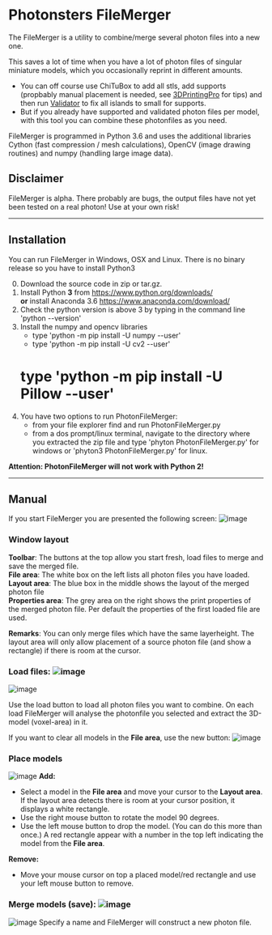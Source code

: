 # Photonsters FileMerger

The FileMerger is a utility to combine/merge several photon files into a new one.

This saves a lot of time when you have a lot of photon files of singular miniature models, which you occasionally reprint in different amounts. 

- You can off course use ChiTuBox to add all stls, add supports (propbably manual placement is needed, see [3DPrintingPro](https://www.youtube.com/channel/UCbv2mDrRqXovPdahRyoCFhA) for tips) and then run [Validator](https://github.com/Photonsters/PhotonFileValidator) to fix all islands to small for supports.
- But if you already have supported and validated photon files per model, with this tool you can combine these photonfiles as you need.

FileMerger is programmed in Python 3.6 and uses the additional libraries Cython (fast compression / mesh calculations), OpenCV (image drawing routines) and numpy (handling large image data).

## Disclaimer
FileMerger is alpha. There probably are bugs, the output files have not yet been tested on a real photon! Use at your own risk!

 ---
  
## Installation
You can run FileMerger in Windows, OSX and Linux. There is no binary release so you have to install Python3

0) Download the source code in zip or tar.gz.
1) Install Python **3** from https://www.python.org/downloads/  
__or__ install Anaconda 3.6 https://www.anaconda.com/download/ 
2) Check the python version is above 3 by typing in the command line 'python --version'
3) Install the numpy and opencv libraries
   * type 'python -m pip install -U numpy --user'
   * type 'python -m pip install -U cv2 --user'
   # type 'python -m pip install -U Pillow --user'
4) You have two options to run PhotonFileMerger:
   * from your file explorer find and run PhotonFileMerger.py 
   * from a dos prompt/linux terminal, navigate to the directory where you extracted the zip file and type 'phyton PhotonFileMerger.py' for windows or 'phyton3 PhotonFileMerger.py' for linux.

**Attention: PhotonFileMerger will not work with Python 2!** 

---
  
    
## Manual

If you start FileMerger you are presented the following screen:
![image](https://user-images.githubusercontent.com/11459480/64485760-bfcc3e80-d224-11e9-9b61-c5aa7af523aa.png)

### Window layout
__Toolbar__: The buttons at the top allow you start fresh, load files to merge and save the merged file.  
__File area__: The white box on the left lists all photon files you have loaded.  
__Layout area__: The blue box in the middle shows the layout of the merged photon file  
__Properties area__: The grey area on the right shows the print properties of the merged photon file. Per default the properties of the first loaded file are used.  

__Remarks__:
You can only merge files which have the same layerheight.
The layout area will only allow placement of a source photon file (and show a rectangle) if there is room at the cursor.

### Load files: ![image](https://user-images.githubusercontent.com/11459480/64485766-c65ab600-d224-11e9-8094-78ddf93c1717.png)

![image](https://user-images.githubusercontent.com/11459480/64485761-c064d500-d224-11e9-96c5-f49090eabe2d.png)

Use the load button to load all photon files you want to combine. On each load FileMerger will analyse the photonfile you selected and extract the 3D-model (voxel-area) in it.
  
If you want to clear all models in the __File area__, use the new button: ![image](https://user-images.githubusercontent.com/11459480/64485767-c6f34c80-d224-11e9-8a06-6b459eda9672.png)
  
  
### Place models
![image](https://user-images.githubusercontent.com/11459480/64485763-c064d500-d224-11e9-96f0-a4b91de4bfdc.png)
__Add:__
- Select a model in the __File area__ and move your cursor to the __Layout area__. If the layout area detects there is room at your cursor position, it displays a white rectangle.  
- Use the right mouse button to rotate the model 90 degrees.  
- Use the left mouse button to drop the model. (You can do this more than once.) A red rectangle appear with a number in the top left indicating the model from the __File area__.     

__Remove:__
- Move your mouse cursor on top a placed model/red rectangle and use your left mouse button to remove.
  
   
### Merge models (save): ![image](https://user-images.githubusercontent.com/11459480/64485768-c6f34c80-d224-11e9-9d92-4b21e91d8b41.png)

![image](https://user-images.githubusercontent.com/11459480/64485764-c064d500-d224-11e9-8dcb-533cb69212fa.png)
Specify a name and FileMerger will construct a new photon file.





 
